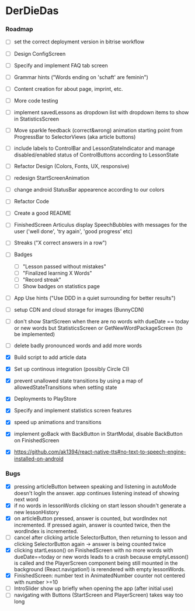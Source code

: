 # DerDieDas

### Roadmap

- [ ] set the correct deployment version in bitrise workflow
- [ ] Design ConfigScreen
- [ ] Specify and implement FAQ tab screen
- [ ] Grammar hints ("Words ending on 'schaft' are feminin")
- [ ] Content creation for about page, imprint, etc.
- [ ] More code testing
- [ ] implement savedLessons as dropdown list with dropdown items to show in StatisticsScreen
- [ ] Move sparkle feedback (correct&wrong) animation starting point from ProgressBar to SelectorViews (aka article buttons)
- [ ] include labels to ControlBar and LessonStateIndicator and manage disabled/enabled status of ControlButtons according to LessonState
- [ ] Refactor Design (Colors, Fonts, UX, responsive)
- [ ] redesign StartScreenAnimation
- [ ] change android StatusBar appearence according to our colors
- [ ] Refactor Code
- [ ] Create a good README
- [ ] FinishedScreen Articulus display SpeechBubbles with messages for the user ('well done', 'try again', 'good progress' etc)
- [ ] Streaks ("X correct answers in a row")
- [ ] Badges
  - [ ] "Lesson passed without mistakes"
  - [ ] "Finalized learning X Words"
  - [ ] "Record streak"
  - [ ] Show badges on statistics page
- [ ] App Use hints ("Use DDD in a quiet surrounding for better results")
- [ ] setup CDN and cloud storage for images (BunnyCDN)
- [ ] don't show StartScreen when there are no words with dueDate == today or new words but StatisticsScreen or GetNewWordPackageScreen (to be implemented)
- [ ] delete badly pronounced words and add more words

- [x] Build script to add article data
- [x] Set up continous integration (possibly Circle CI)
- [x] prevent unallowed state transitions by using a map of allowedStateTransitions when setting state
- [x] Deployments to PlayStore
- [x] Specify and implement statistics screen features
- [x] speed up animations and transitions
- [x] implement goBack with BackButton in StartModal, disable BackButton on FinishedScreen
- [x] https://github.com/ak1394/react-native-tts#no-text-to-speech-engine-installed-on-android

### Bugs

- [x] pressing articleButton between speaking and listening in autoMode doesn't logIn the answer. app continues listening instead of showing next word
- [x] if no words in lessonWords clicking on start lesson shoudn't generate a new lessonHistory
- [x] on articleButton pressed, answer is counted, but wordIndex not incremented. If pressed again, answer is counted twice, then the wordIndex is incremented.
- [ ] cancel after clicking article SelectorButton, then returning to lesson and clicking SelectorButton again -> answer is being counted twice
- [x] clicking startLesson() on FinishedScreen with no more words with dueDate==today or new words leads to a crash because emptyLesson() is called and the PlayerScreen component being still
      mounted in the background (React.navigation!) is rerendered with empty lessonWords.
- [x] FinishedScreen: number text in AnimatedNumber counter not centered with number >=10
- [ ] IntroSlider show up briefly when opening the app (after initial use)
- [ ] navigating with Buttons (StartScreen and PlayerScreen) takes way too long
